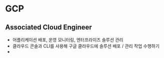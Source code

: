 # GCP
## Associated Cloud Engineer
- 어플리케이션 배포, 운영 모니터링, 엔터프라이즈 솔루션 관리
- 클라우드 콘솔과 CLI를 사용해 구글 클라우드에 솔루션 배포 / 관리 작업 수행하기
- 